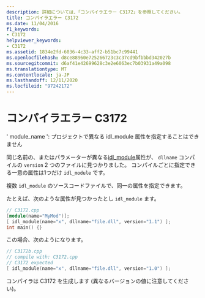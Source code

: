 ```yaml
---
description: 詳細については、「コンパイラエラー C3172」を参照してください。
title: コンパイラエラー C3172
ms.date: 11/04/2016
f1_keywords:
- C3172
helpviewer_keywords:
- C3172
ms.assetid: 1834e2fd-6036-4c33-aff2-b51bc7c99441
ms.openlocfilehash: d8ce88960e725266723c3c37cd9bfbbbd342027b
ms.sourcegitcommit: d6af41e42699628c3e2e6063ec7b03931a49a098
ms.translationtype: MT
ms.contentlocale: ja-JP
ms.lasthandoff: 12/11/2020
ms.locfileid: "97242172"
---
```

# <a name="compiler-error-c3172"></a>コンパイラエラー C3172

' module_name ': プロジェクトで異なる idl_module 属性を指定することはできません

同じ名前の、またはパラメーターが異なる[idl_module](../../windows/attributes/idl-module.md)属性が、 `dllname` コンパイルの `version` 2 つのファイルに見つかりました。 コンパイルごとに指定できる一意の属性は1つだけ `idl_module` です。

複数 `idl_module` のソースコードファイルで、同一の属性を指定できます。

たとえば、次のような属性が見つかったとし `idl_module` ます。

```cpp
// C3172.cpp
[module(name="MyMod")];
[ idl_module(name="x", dllname="file.dll", version="1.1") ];
int main() {}
```

この場合、次のようになります。

```cpp
// C3172b.cpp
// compile with: C3172.cpp
// C3172 expected
[ idl_module(name="x", dllname="file.dll", version="1.0") ];
```

コンパイラは C3172 を生成します (異なるバージョンの値に注意してください)。
